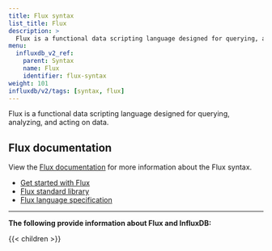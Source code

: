```yaml
---
title: Flux syntax
list_title: Flux
description: >
  Flux is a functional data scripting language designed for querying, analyzing, and acting on data.
menu:
  influxdb_v2_ref:
    parent: Syntax
    name: Flux
    identifier: flux-syntax
weight: 101
influxdb/v2/tags: [syntax, flux]
---
```


Flux is a functional data scripting language designed for querying, analyzing, and acting on data.

## Flux documentation
View the [Flux documentation](/flux/v0/) for more information about
the Flux syntax.

- [Get started with Flux](/flux/v0/get-started/)
- [Flux standard library](/flux/v0/stdlib/)
- [Flux language specification](/flux/v0/spec/)

---

**The following provide information about Flux and InfluxDB:**

{{< children >}}
